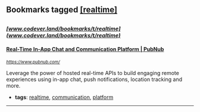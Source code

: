 ## Bookmarks tagged [[realtime]](https://www.codever.land/search?q=[realtime])

_<sup><sup>[www.codever.land/bookmarks/t/realtime](www.codever.land/bookmarks/t/realtime)</sup></sup>_
---
#### [Real-Time In-App Chat and Communication Platform | PubNub](https://www.pubnub.com/)
_<sup>https://www.pubnub.com/</sup>_

Leverage the power of hosted real-time APIs to build engaging remote experiences using in-app chat, push notifications, location tracking and more.
* **tags**: [realtime](../tagged/realtime.md), [communication](../tagged/communication.md), [platform](../tagged/platform.md)
---

